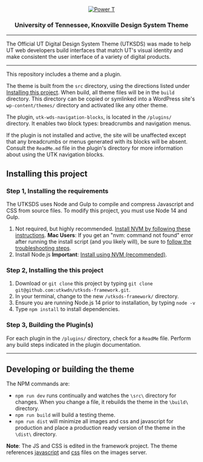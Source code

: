 <p align="center">
  <a href="https://www.utk.edu/">
    <img src="https://images.utk.edu/designsystem/2020/assets/i/icon-114x114.png" alt="Power T">
  </a>
</p>

<h3 align="center">University of Tennessee, Knoxville Design System Theme</h3>

---

The Official UT Digital Design System Theme (UTKSDS) was made to help UT web developers build interfaces that match UT's visual identity and make consistent the user interface of a variety of digital products.

---

This repository includes a theme and a plugin.

The theme is built from the `src` directory, using the directions listed under [Installing this project](#installing-this-project). When build, all theme files will be in the `build` directory. This directory can be copied or symlinked into a WordPress site's `wp-content/themes/` directory and activated like any other theme.

The plugin, `utk-wds-navigation-blocks`, is located in the `/plugins/` directory.
It enables two block types: breadcrumbs and navigation menus.

If the plugin is not installed and active, the site will be unaffected except that any breadcrumbs
or menus generated with its blocks will be absent. Consult the `ReadMe.md` file in the plugin's directory for more information about using the UTK navigation blocks.

## Installing this project

### Step 1, Installing the requirements

The UTKSDS uses Node and Gulp to compile and compress Javascript and CSS from source files. To modify this project, you must use Node 14 and Gulp.

1. Not required, but highly recommended. [Install NVM by following these instructions](https://github.com/nvm-sh/nvm#installing-and-updating). **Mac Users**: If you get an "nvm: command not found" error after running the install script (and you likely will), be sure to [follow the troubleshooting steps](https://github.com/nvm-sh/nvm#troubleshooting-on-macos).
2. Install Node.js **Important**: [Install using NVM (recommended)](https://www.linode.com/docs/guides/how-to-install-use-node-version-manager-nvm/#using-nvm-to-install-node).

### Step 2, Installing the this project

1. Download or `git clone` this project by typing `git clone git@github.com:utkwdn/utksds-framework.git`.
2. In your terminal, change to the new `/utksds-framework/` directory.
3. Ensure you are running Node.js 14 prior to installation, by typing `node -v`
4. Type `npm install` to install dependencies.

### Step 3, Building the Plugin(s)

For each plugin in the `/plugins/` directory, check for a `ReadMe` file. Perform any build steps indicated in the plugin documentation.

---

## Developing or building the theme

The NPM commands are:

- `npm run dev` runs continually and watches the `\src\` directory for changes. When you change a file, it rebuilds the theme in the `\build\` directory.
- `npm run build` will build a testing theme.
- `npm run dist` will minimize all images and css and javascript for production and place a production ready version of the theme in the `\dist\` directory.

**Note**: The JS and CSS is edited in the framework project. The theme references [javascript](https://images.utk.edu/designsystem/v1/latest/assets/js/utk.js) and [css](https://images.utk.edu/designsystem/v1/latest/assets/css/style.css) files on the images server.
